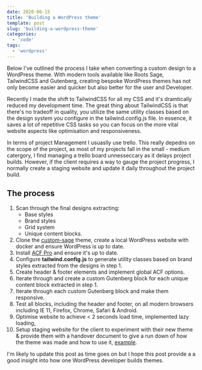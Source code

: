 ```yaml
---
date: 2020-06-15
title: 'Building a WordPress theme'
template: post
slug: 'building-a-wordpress-theme'
categories:
  - 'code'
tags:
  - 'wordpress'
---
```


Below I've outlined the process I take when converting a custom design to a WordPress theme. With modern tools available like Roots Sage, TailwindCSS and Gutenberg, creating bespoke WordPress themes has not only become easier and quicker but also better for the user and Developer.

Recently I made the shift to TailwindCSS for all my CSS and it's dramtically reduced my development time. The great thing about TailwindCSS is that there's no tradeoff in quality, you utilize the same utility classes based on the design system you configure in the tailwind.config.js file. In essence, it saves a lot of repetitive CSS tasks so you can focus on the more vital website aspects like optimisation and responsiveness.

In terms of project Management I usuaslly use trello. This really depedns on the scope of the project, as most of my projects fall in the small - medium catergory, I find managing a trello board unnesseccary as it delays project builds. However, if the client requires a way to gauge the project progress, I normally create a staging website and update it daily throughout the project build.



## The process

1. Scan through the final designs extracting:
    * Base styles
    * Brand styles
    * Grid system
    * Unique content blocks.
2. Clone the [custom-sage](https://github.com/baillieogrady/custom-sage) theme, create a local WordPress website with docker and ensure WordPress is up to date.
3. Install [ACF Pro](https://www.advancedcustomfields.com/pro/) and ensure it's up to date.
4. Configure **tailwind.config.js** to generate utility classes based on brand styles extracted from the designs in step 1.
5. Create header & footer elements and implement global ACF options.
6. Iterate through and create a custom Gutenberg block for each unique content block extracted in step 1.
7. Iterate through each custom Gutenberg block and make them responsive.
8. Test all blocks, including the header and footer, on all modern browsers including IE 11, Firefox, Chrome, Safari & Android.
9. Optimise website to achieve < 2 seconds load time, implemented lazy loading, 
10. Setup staging website for the client to experiment with their new theme & provide them with a handover document to give a run down of how the theme was made and how to use it, [example](https://handover.baillieogrady.com).


I'm likely to update this post as time goes on but I hope this post provide a a good insight into how one WordPress developer builds themes.
